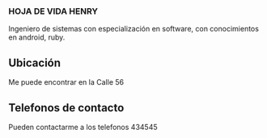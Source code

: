 ### HOJA DE VIDA HENRY

Ingeniero de sistemas con especialización en software, con conocimientos en android, ruby.

## Ubicación
Me puede encontrar en la Calle 56

## Telefonos de contacto
Pueden contactarme a los telefonos 434545
